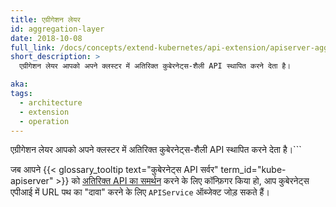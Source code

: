 ```yaml
---
title: एग्रीगेशन लेयर
id: aggregation-layer
date: 2018-10-08
full_link: /docs/concepts/extend-kubernetes/api-extension/apiserver-aggregation/
short_description: >
  एग्रीगेशन लेयर आपको अपने क्लस्टर में अतिरिक्त कुबेरनेट्स-शैली API स्थापित करने देता है।

aka:
tags:
  - architecture
  - extension
  - operation
---
```


एग्रीगेशन लेयर आपको अपने क्लस्टर में अतिरिक्त कुबेरनेट्स-शैली API स्थापित करने देता है।```

<!--more-->

जब आपने {{< glossary_tooltip text="कुबेरनेट्स API सर्वर" term_id="kube-apiserver" >}} को [अतिरिक्त API का समर्थन](/docs/tasks/extend-kubernetes/configure-aggregation-layer/) करने के लिए कॉन्फ़िगर किया हो, आप कुबेरनेट्स एपीआई में URL पथ का "दावा" करने के लिए `APIService` ऑब्जेक्ट जोड़ सकते हैं।
